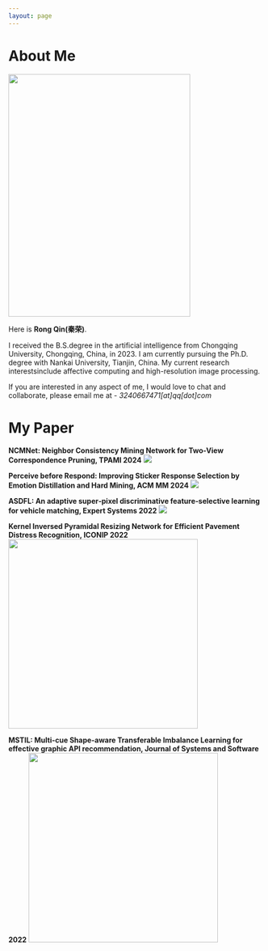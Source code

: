 ```yaml
---
layout: page
---
```


# About Me

<img src="https://qinrong-nku.github.io/qr.jpg" class="floatpic" width="360" height="480">

Here is **Rong Qin(秦荣)**.

I received the B.S.degree in the artificial intelligence from Chongqing University, Chongqing, China, in 2023. I am currently pursuing the Ph.D. degree with Nankai University, Tianjin, China. My current research interestsinclude affective computing and high-resolution image processing.

If you are interested in any aspect of me, I would love to chat and collaborate, please email me at - *3240667471[at]qq[dot]com*

# My Paper

**NCMNet: Neighbor Consistency Mining Network for Two-View Correspondence Pruning, TPAMI 2024**
<img src="https://qinrong-nku.github.io/NCMNet.png">

**Perceive before Respond: Improving Sticker Response Selection by Emotion Distillation and Hard Mining, ACM MM 2024**
<img src="https://qinrong-nku.github.io/Perceive.png">

**ASDFL: An adaptive super‐pixel discriminative feature‐selective learning for vehicle matching, Expert Systems 2022**
<img src="https://qinrong-nku.github.io/ASDFL.png">

**Kernel Inversed Pyramidal Resizing Network for Efficient Pavement Distress Recognition, ICONIP 2022**
<img src="https://qinrong-nku.github.io/Kernel.png" width="375">

**MSTIL: Multi-cue Shape-aware Transferable Imbalance Learning for effective graphic API recommendation, Journal of Systems and Software 2022**
<img src="https://qinrong-nku.github.io/MSTIL.png" width="375">

